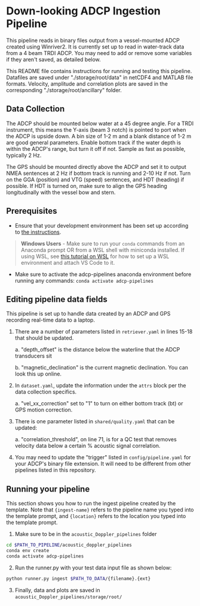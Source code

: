 # Down-looking ADCP Ingestion Pipeline

This pipeline reads in binary files output from a vessel-mounted ADCP created using
Winriver2. It is currently set up to read in water-track data from a 4 beam TRDI ADCP. You 
may need to add or remove some variables if they aren't saved, as detailed below.

This README file contains instructions for running and testing this pipeline. Datafiles are saved under
"./storage/root/data" in netCDF4 and MATLAB file formats. Velocity, amplitude and correlation plots are 
saved in the corresponding "./storage/root/ancillary" folder.

## Data Collection
The ADCP should be mounted below water at a 45 degree angle. For a TRDI instrument, this means the 
Y-axis (beam 3 notch) is pointed to port when the ADCP is upside down. A bin size of 1-2 m and a blank distance of 1-2 m are good general parameters. Enable bottom track if the water depth is within the ADCP's range, but turn it off if not. Sample as fast as possible, typically 2 Hz.

The GPS should be mounted directly above the ADCP and set it to output NMEA sentences at 2 Hz if 
bottom track is running and 2-10 Hz if not. Turn on the GGA (position) and VTG (speed) sentences, and HDT
(heading) if possible. If HDT is turned on, make sure to align the GPS heading longitudinally with the 
vessel bow and stern.


## Prerequisites

* Ensure that your development environment has been set up according to
[the instructions](../../README.md#development-environment-setup).

> **Windows Users** - Make sure to run your `conda` commands from an Anaconda prompt OR from a WSL shell with miniconda
> installed. If using WSL, see [this tutorial on WSL](https://tsdat.readthedocs.io/en/latest/tutorials/wsl.html) for
> how to set up a WSL environment and attach VS Code to it.

* Make sure to activate the adcp-pipelines anaconda environment before running any 
commands:  `conda activate adcp-pipelines`


## Editing pipeline data fields
This pipeline is set up to handle data created by an ADCP and GPS recording real-time data to a laptop.

1. There are a number of parameters listed in `retriever.yaml` in lines 15-18 that should be updated.

    a. "depth_offset" is the distance below the waterline that the ADCP transducers sit

    b. "magnetic_declination" is the current magnetic declination. You can look this up online.

2. In `dataset.yaml`, update the information under the `attrs` block per the data collection specifics.

    a. "vel_xx_correction" set to "1" to turn on either bottom track (bt) or GPS motion correction.

3. There is one parameter listed in `shared/quality.yaml` that can be updated:

    a. "correlation_threshold", on line 71, is for a QC test that removes velocity data below a certain % 
    acoustic signal correlation.

4. You may need to update the "trigger" listed in `config/pipeline.yaml` for your ADCP's binary file extension. It will need to be different from other pipelines listed in this repository.


## Running your pipeline
This section shows you how to run the ingest pipeline created by the template.  Note that `{ingest-name}` refers
to the pipeline name you typed into the template prompt, and `{location}` refers to the location you typed into
the template prompt.

1. Make sure to be in the `acoustic_Doppler_pipelines` folder

```bash
cd $PATH_TO_PIPELINE/acoustic_doppler_pipelines
conda env create
conda activate adcp-pipelines
```

2. Run the runner.py with your test data input file as shown below:

```bash
python runner.py ingest $PATH_TO_DATA/{filename}.{ext}
```

3. Finally, data and plots are saved in `acoustic_Doppler_pipelines/storage/root/`
